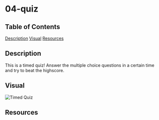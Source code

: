 # 04-quiz

## Table of Contents
[Description](#description)
[Visual](#visual)
[Resources](#resources)

## Description
This is a timed quiz! Answer the multiple choice questions in a certain time
and try to beat the highscore.

## Visual
![Timed Quiz](C:\Users\conno\Bootcamp\Homework\04-quiz\Timed-Quiz.png)

## Resources